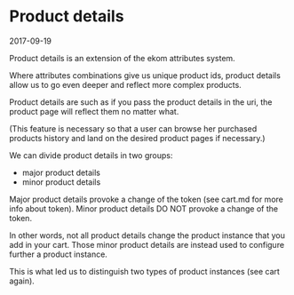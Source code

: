 Product details
===================
2017-09-19



Product details is an extension of the ekom attributes system.

Where attributes combinations give us unique product ids, product details allow us
to go even deeper and reflect more complex products.


Product details are such as if you pass the product details in the uri, 
the product page will reflect them no matter what.

(This feature is necessary so that a user can browse her purchased products history and land
on the desired product pages if necessary.)



We can divide product details in two groups:

- major product details
- minor product details


Major product details provoke a change of the token (see cart.md for more info about token).
Minor product details DO NOT provoke a change of the token.


In other words, not all product details change the product instance that you add in your cart.
Those minor product details are instead used to configure further a product instance.


This is what led us to distinguish two types of product instances (see cart again).








 